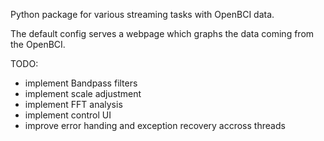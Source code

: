 Python package for various streaming tasks with OpenBCI data.

The default config serves a webpage which graphs the data coming from the OpenBCI.


TODO:
  - implement Bandpass filters
  - implement scale adjustment
  - implement FFT analysis
  - implement control UI
  - improve error handing and exception recovery accross threads
